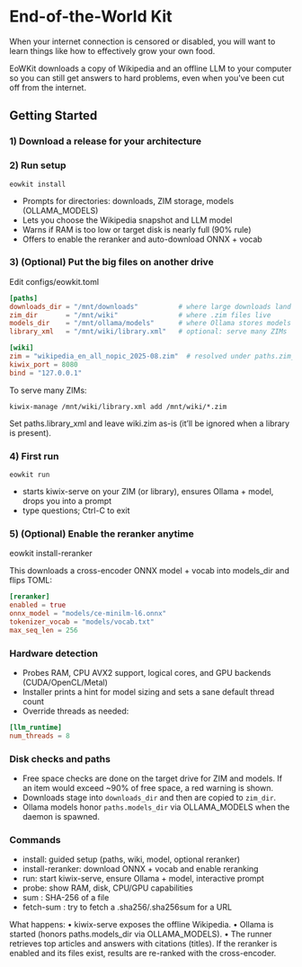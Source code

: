# End-of-the-World Kit
When your internet connection is censored or disabled, you will want to learn things like how to effectively grow your own food.

EoWKit downloads a copy of Wikipedia and an offline LLM to your computer so you can still get answers to hard problems, even when you've been cut off from the internet.

## Getting Started

### 1) Download a release for your architecture
### 2) Run setup
```
eowkit install
```

- Prompts for directories: downloads, ZIM storage, models (OLLAMA_MODELS)
- Lets you choose the Wikipedia snapshot and LLM model
- Warns if RAM is too low or target disk is nearly full (90% rule)
- Offers to enable the reranker and auto-download ONNX + vocab

### 3) (Optional) Put the big files on another drive

Edit configs/eowkit.toml
```toml
[paths]
downloads_dir = "/mnt/downloads"          # where large downloads land
zim_dir       = "/mnt/wiki"               # where .zim files live
models_dir    = "/mnt/ollama/models"      # where Ollama stores models
library_xml   = "/mnt/wiki/library.xml"   # optional: serve many ZIMs

[wiki]
zim = "wikipedia_en_all_nopic_2025-08.zim"  # resolved under paths.zim_dir
kiwix_port = 8080
bind = "127.0.0.1"
```
To serve many ZIMs:
```
kiwix-manage /mnt/wiki/library.xml add /mnt/wiki/*.zim
```

Set paths.library_xml and leave wiki.zim as-is (it’ll be ignored when a library is present).

### 4) First run
```
eowkit run
```
- starts kiwix-serve on your ZIM (or library), ensures Ollama + model, drops you into a prompt
- type questions; Ctrl-C to exit

### 5) (Optional) Enable the reranker anytime

eowkit install-reranker

This downloads a cross-encoder ONNX model + vocab into models_dir and flips TOML:

```toml
[reranker]
enabled = true
onnx_model = "models/ce-minilm-l6.onnx"
tokenizer_vocab = "models/vocab.txt"
max_seq_len = 256
```

### Hardware detection
- Probes RAM, CPU AVX2 support, logical cores, and GPU backends (CUDA/OpenCL/Metal)
- Installer prints a hint for model sizing and sets a sane default thread count
- Override threads as needed:

```toml
[llm_runtime]
num_threads = 8
```

### Disk checks and paths
- Free space checks are done on the target drive for ZIM and models. If an item would exceed ~90% of free space, a red warning is shown.
- Downloads stage into `downloads_dir` and then are copied to `zim_dir`.
- Ollama models honor `paths.models_dir` via OLLAMA_MODELS when the daemon is spawned.

### Commands
- install: guided setup (paths, wiki, model, optional reranker)
- install-reranker: download ONNX + vocab and enable reranking
- run: start kiwix-serve, ensure Ollama + model, interactive prompt
- probe: show RAM, disk, CPU/GPU capabilities
- sum <path>: SHA-256 of a file
- fetch-sum <url>: try to fetch a .sha256/.sha256sum for a URL

What happens:
	•	kiwix-serve exposes the offline Wikipedia.
	•	Ollama is started (honors paths.models_dir via OLLAMA_MODELS).
	•	The runner retrieves top articles and answers with citations (titles). If the reranker is enabled and its files exist, results are re-ranked with the cross-encoder.
